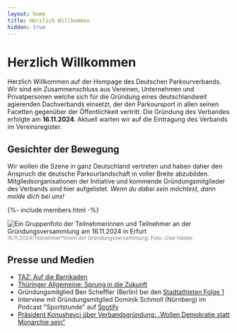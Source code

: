 ```yaml
---
layout: home
title: Herzlich Willkommen
hidden: true
---
```


# Herzlich Willkommen

Herzlich Willkommen auf der Hompage des Deutschen Parkourverbands. Wir sind ein Zusammenschluss aus Vereinen, Unternehmen und Privatpersonen welche sich für die Gründung eines deutschlandweit agierenden Dachverbands einsetzt, der den Parkoursport in allen seinen Facetten gegenüber der Öffentlichkeit vertritt. Die Gründung des Verbandes erfolgte am **16.11.2024**. Aktuell warten wir auf die Eintragung des Verbands im Vereinsregister.

## Gesichter der Bewegung

Wir wollen die Szene in ganz Deutschland vertreten und haben daher den Anspruch die deutsche Parkourlandschaft in voller Breite abzubilden. Mitgliedsorganisationen der Initiative und kommende Gründungsmitglieder des Verbands sind hier aufgelistet. _Wenn du dabei sein möchtest, dann melde dich bei uns!_

{%- include members.html  -%}

![Ein Gruppenfoto der Teilnehmerinnen und Teilnehmer an der Gründungsversammlung am 16.11.2024 in Erfurt](/assets/blog/images/2024-11-16_Gruppenfoto.jpg)
<small style="color:grey">16.11.2024/Teilnehmer\*innen der Gründungsversammlung. Foto: Uwe Haider</small>

## Presse und Medien

- [TAZ: Auf die Barrikaden](https://taz.de/Parkour-Szene-in-Deutschland/!5944678/)
- [Thüringer Allgemeine: Sprung in die Zukunft](https://www.thueringer-allgemeine.de/sport/Lokalsport-uebersicht/sprung-in-die-zukunft-meilenstein-fuer-die-deutsche-parkour-szene-in-erfurt-id239054379.html)
- Gründungsmitglied Ben Scheffler (Berlin) bei den [Stadtathleten Folge 1](https://www.kivvon.com/de/stadthleten/pc-aus-parkour-an-parkour-pionier-ben-scheffler-stadthleten-folge-1)
- Interview mit Gründungsmitglied Dominik Schmoll (Nürnberg) im Podcast "Sportstunde" auf [Spotify](https://open.spotify.com/episode/39qvm0OeihL9LGUGujq9Pj?si=sHPiw77STZqG1ehXpXQRMA&nd=1&dlsi=80098d908bec4f74)
- [Präsident Konushevci über Verbandsgründung: „Wollen Demokratie statt Monarchie sein“](https://www.thueringer-allgemeine.de/sport/article407715751/praesident-konushevci-ueber-verbandsgruendung-wollen-demokratie-statt-monarchie-sein.html)
